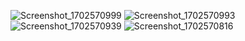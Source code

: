 ![Screenshot_1702570999](https://github.com/muhbahri/tugaspt8_20210120037/assets/94213038/79c70e52-b281-4b2d-81f5-1cd5c5648018)
![Screenshot_1702570993](https://github.com/muhbahri/tugaspt8_20210120037/assets/94213038/685d0f8b-cccc-491f-8029-3a3f28e2a375)
![Screenshot_1702570939](https://github.com/muhbahri/tugaspt8_20210120037/assets/94213038/32df2995-8d0d-4571-b211-9416e92b4abb)
![Screenshot_1702570816](https://github.com/muhbahri/tugaspt8_20210120037/assets/94213038/f702c4f1-4f3a-4bdb-8213-88ca6e4bbc37)
